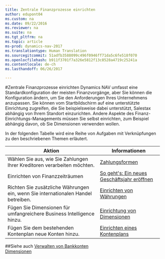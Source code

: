 ```yaml
---
title: Zentrale Finanzprozesse einrichten
author: edupont04
ms.custom: na
ms.date: 09/22/2016
ms.reviewer: na
ms.suite: na
ms.tgt_pltfrm: na
ms.topic: article
ms-prod: dynamics-nav-2017
ms.translationtype: Human Translation
ms.sourcegitcommit: 51adfb3588099c496f0946ff71da5c6fe518f070
ms.openlocfilehash: b911f3701f7a326e5812f13c8528a4719c25241a
ms.contentlocale: de-ch
ms.lasthandoff: 06/26/2017

---
```


#<a name="set-up-core-financial-processes"></a>Zentrale Finanzprozesse einrichten
Dynamics NAV umfasst eine Standardkonfiguration der meisten Finanzvorgänge, aber Sie können die Konfiguration ändern, um Sie den Anforderungen Ihres Unternehmens anzupassen.
Sie können vom Startbildschirm auf eine unterstützte Einrichtung zugreifen, die Sie beispielsweise dabei unterstützt, Salestax abhängig von Ihrem Standort einzurichten. Andere Aspekte des Finanz-Einrichtungs-Managements müssen Sie selbst einrichten, zum Beispiel abhängig davon, ob Sie Dimensionen verwenden wollen.  

In der folgenden Tabelle wird eine Reihe von Aufgaben mit Verknüpfungen zu den beschriebenen Themen erläutert.

| Aktion                                                                  | Informationen                      |
|---------------------------------------------------------------------|--------------------------|
|Wählen Sie aus, wie Sie Zahlungen Ihrer Kreditoren verarbeiten möchten.|[Zahlungsformen](finance-setup-payment-methods.md)|
|Einrichten von Finanzzeiträumen|[So geht's: Ein neues Geschäftsjahr eröffnen](finance-setup-how-open-new-fiscal-year.md)|
|Richten Sie zusätzliche Währungen ein, wenn Sie internationalen Handel betreiben.|[Einrichten von Währungen](finance-setup-setup-currencies.md)|
|Fügen Sie Dimensionen für umfangreichere Business Intelligence hinzu.|[Einrichtung von Dimensionen](finance-setup-setup-dimensions.md)|
|Fügen Sie dem bestehenden Kontenplan neue Konten hinzu.|[Einrichten eines Kontenplans](finance-setup-setup-chart-accounts.md)|



##<a name="see-also"></a>Siehe auch
[Verwalten von Bankkonten](bank-manage-bank-accounts.md)    
[Dimensionen](finance-setup-dimensions.md)  

